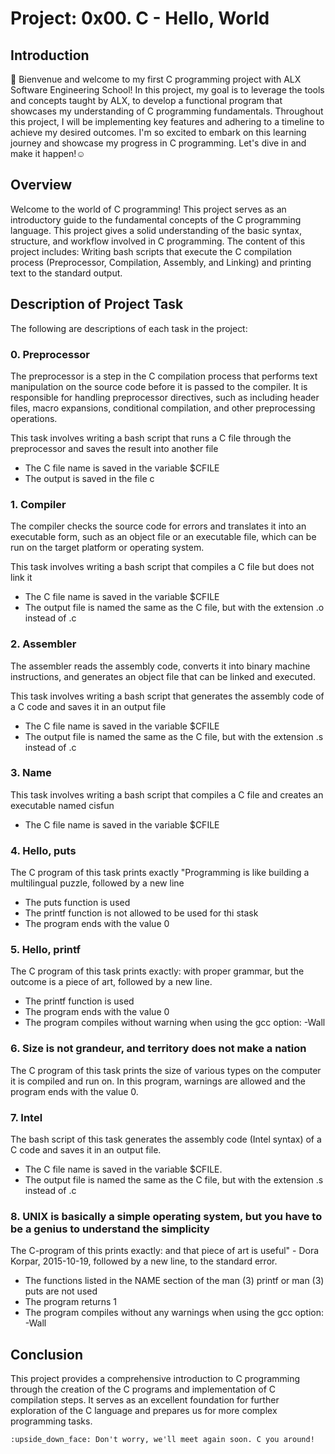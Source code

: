 # Project: 0x00. C - Hello, World

## Introduction
:wave: Bienvenue and welcome to my first C programming project with ALX Software Engineering School! In this project, my goal is to 
leverage the tools and concepts taught by ALX, to develop a functional program that showcases my understanding of C programming fundamentals. Throughout this project, I will be implementing key features and adhering to a timeline to achieve my desired outcomes. I'm so excited to embark on this learning journey and showcase my progress in C programming. Let's dive in and make it happen!:relaxed:

## Overview
Welcome to the world of C programming! This project serves as an introductory guide to the fundamental concepts of the C programming language. This project gives a solid understanding of the basic syntax, structure, and workflow involved in C programming. The content of this project includes: Writing bash scripts that execute the C compilation process (Preprocessor, Compilation, Assembly, and Linking) and printing text to the standard output.

## Description of Project Task
The following are descriptions of each task in the project:

### 0. Preprocessor
The preprocessor is a step in the C compilation process that performs text manipulation on the source code before it is passed to the compiler. It is responsible for handling preprocessor directives, such as including header files, macro expansions, conditional compilation, and other preprocessing operations.

This task involves writing a bash script that runs a C file through the preprocessor and saves the result into another file
- The C file name is saved in the variable $CFILE
- The output is saved in the file c

### 1. Compiler
The compiler checks the source code for errors and translates it into an executable form, such as an object file or an executable file, which can be run on the target platform or operating system.

This task involves writing a bash script that compiles a C file but does not link it
- The C file name is saved in the variable $CFILE
- The output file is named the same as the C file, but with the extension .o instead of .c

### 2. Assembler
The assembler reads the assembly code, converts it into binary machine instructions, and generates an object file that can be linked and executed.

This task involves writing a bash script that generates the assembly code of a C code and saves it in an output file
- The C file name is saved in the variable $CFILE
- The output file is named the same as the C file, but with the extension .s instead of .c

### 3. Name

This task involves writing a bash script that compiles a C file and creates an executable named cisfun
- The C file name is saved in the variable $CFILE

### 4. Hello, puts

The C program of this task prints exactly "Programming is like building a multilingual puzzle, followed by a new line
- The puts function is used
- The printf function is not allowed to be used for thi stask
- The program ends with the value 0

### 5. Hello, printf

The C program of this task prints exactly: with proper grammar, but the outcome is a piece of art, followed by a new line.
- The printf function is used
- The program ends with the value 0
- The program compiles without warning when using the gcc option: -Wall 

### 6. Size is not grandeur, and territory does not make a nation

The C program of this task prints the size of various types on the computer it is compiled and run on.
In this program, warnings are allowed and the program ends with the value 0.

### 7. Intel

The bash script of this task generates the assembly code (Intel syntax) of a C code and saves it in an output file.
- The C file name is saved in the variable $CFILE.
- The output file is named the same as the C file, but with the extension .s instead of .c

### 8. UNIX is basically a simple operating system, but you have to be a genius to understand the simplicity

The C-program of this prints exactly: and that piece of art is useful" - Dora Korpar, 2015-10-19, followed by a new line, to the standard error.
- The functions listed in the NAME section of the man (3) printf or man (3) puts are not used
- The program returns 1
- The program compiles without any warnings when using the gcc option: -Wall

## Conclusion
This project provides a comprehensive introduction to C programming through the creation of the C programs and implementation of C compilation steps. It serves as an excellent foundation for further exploration of the C language and prepares us for more complex programming tasks.

```
:upside_down_face: Don't worry, we'll meet again soon. C you around!
```

